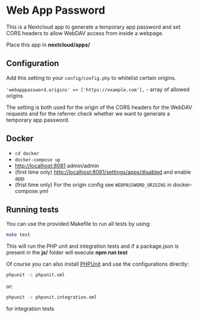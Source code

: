 # Web App Password

This is a Nextcloud app to generate a temporary app password and set CORS headers to allow
WebDAV access from inside a webpage.

Place this app in **nextcloud/apps/**

## Configuration

Add this setting to your `config/config.php` to whitelist certain origins.

`'webapppassword.origins' => ['https://example.com'],` - array of allowed origins

The setting is both used for the origin of the CORS headers for the WebDAV requests and
for the referrer check whether we want to generate a temporary app password.

## Docker

* `cd docker`
* `docker-compose up`
* <http://localhost:8081> admin/admin
* (first time only) <http://localhost:8081/settings/apps/disabled> and enable app
* (frist time only) For the origin config see `WEBPASSWORD_ORIGINS` in docker-compose.yml

## Running tests

You can use the provided Makefile to run all tests by using:

```bash
make test
```

This will run the PHP unit and integration tests and if a package.json is present in the **js/** folder will execute **npm run test**

Of course you can also install [PHPUnit](http://phpunit.de/getting-started.html) and use the configurations directly:

```bash
phpunit -c phpunit.xml
```

or:

```bash
phpunit -c phpunit.integration.xml
```

for integration tests
